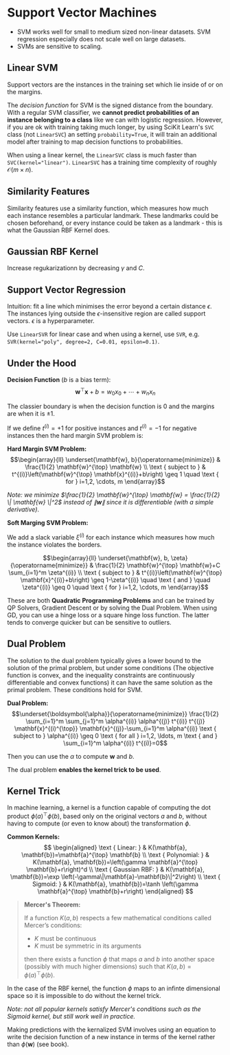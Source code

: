 # Support Vector Machines

- SVM works well for small to medium sized non-linear datasets. SVM regression especially does not scale well on large datasets.
- SVMs are sensitive to scaling.

## Linear SVM

Support vectors are the instances in the training set which lie inside of or on the margins.

The _decision function_ for SVM is the signed distance from the boundary. With a regular SVM classifier, we **cannot predict probabilities of an instance belonging to a class** like we can with logistic regression. However, if you are ok with training taking much longer, by using SciKit Learn's `SVC` class (not `LinearSVC`) an setting `probability=True`, it will train an additional model after training to map decision functions to probabilities.

When using a linear kernel, the `LinearSVC` class is much faster than `SVC(kernel="linear")`. `LinearSVC` has a training time complexity of roughly $\mathcal{O}(m \times n)$.

## Similarity Features

Similarity features use a similarity function, which measures how much each instance resembles a particular landmark. These landmarks could be chosen beforehand, or every instance could be taken as a landmark - this is what the Gaussian RBF Kernel does.

## Gaussian RBF Kernel

Increase regukarizationn by decreasing $\gamma$ and $C$.

## Support Vector Regression

Intuition: fit a line which minimises the error beyond a certain distance $\epsilon$. The instances lying outside the $\epsilon$-insensitive region are called support vectors. $\epsilon$ is a hyperparameter.

Use `LinearSVR` for linear case and when using a kernel, use `SVR`, e.g. `SVR(kernel="poly", degree=2, C=0.01, epsilon=0.1)`.

## Under the Hood

**Decision Function** ($b$ is a bias term):
$$\boldsymbol{w}^\top \mathbf{x} + b = w_0 x_0+\cdots+w_n x_n$$

The classier boundary is when the decision function is 0 and the margins are when it is $\pm 1$.

If we define $t^{(i)} = +1$ for positive instances and $t^{(i)} = -1$ for negative instances then the hard margin SVM problem is:

**Hard Margin SVM Problem:**
$$\begin{array}{ll}
\underset{\mathbf{w}, b}{\operatorname{minimize}} & \frac{1}{2} \mathbf{w}^{\top} \mathbf{w} \\
\text { subject to } & t^{(i)}\left(\mathbf{w}^{\top} \mathbf{x}^{(i)}+b\right) \geq 1 \quad \text { for } i=1,2, \cdots, m
\end{array}$$

_Note: we minimize $\frac{1}{2} \mathbf{w}^{\top} \mathbf{w} = \frac{1}{2} \| \mathbf{w} \|^2$ instead of $\| \mathbf{w} \|$ since it is differentiable (with a simple derivative)_.

**Soft Marging SVM Problem:**

We add a slack variable $\xi^{(i)}$ for each instance which measures how much the instance violates the borders.

$$\begin{array}{ll}
\underset{\mathbf{w}, b, \zeta}{\operatorname{minimize}} & \frac{1}{2} \mathbf{w}^{\top} \mathbf{w}+C \sum_{i=1}^m \zeta^{(i)} \\
\text { subject to } & t^{(i)}\left(\mathbf{w}^{\top} \mathbf{x}^{(i)}+b\right) \geq 1-\zeta^{(i)} \quad \text { and } \quad \zeta^{(i)} \geq 0 \quad \text { for } i=1,2, \cdots, m
\end{array}$$


These are both **Quadratic Programming Problems** and can be trained by QP Solvers, Gradient Descent or by solving the Dual Problem. When using GD, you can use a hinge loss or a square hinge loss function. The latter tends to converge quicker but can be sensitive to outliers.


## Dual Problem

The solution to the dual problem typically gives a lower bound to the solution of the primal problem, but under some conditions (The objective function is convex, and the inequality constraints are continuously differentiable and convex functions) it can have the same solution as the primal problem. These conditions hold for SVM.

**Dual Problem:**
$$\underset{\boldsymbol{\alpha}}{\operatorname{minimize}} \frac{1}{2} \sum_{i=1}^m \sum_{j=1}^m \alpha^{(i)} \alpha^{(j)} t^{(i)} t^{(j)} \mathbf{x}^{(i)^{\top}} \mathbf{x}^{(j)}-\sum_{i=1}^m \alpha^{(i)} \text { subject to } \alpha^{(i)} \geq 0 \text { for all } i=1,2, \ldots, m \text { and } \sum_{i=1}^m \alpha^{(i)} t^{(i)}=0$$

Then you can use the $\alpha$ to compute $\mathbf{w}$ and $b$.

The dual problem **enables the kernel trick to be used**.

## Kernel Trick

In machine learning, a kernel is a function capable of computing the dot product $\phi(a)^\top \phi(b)$, based only on the original vectors $a$ and $b$, without having to compute (or even to know about) the transformation $\phi$.

**Common Kernels:**
$$
\begin{aligned}
\text { Linear: } & K(\mathbf{a}, \mathbf{b})=\mathbf{a}^{\top} \mathbf{b} \\
\text { Polynomial: } & K(\mathbf{a}, \mathbf{b})=\left(\gamma \mathbf{a}^{\top} \mathbf{b}+r\right)^d \\
\text { Gaussian RBF: } & K(\mathbf{a}, \mathbf{b})=\exp \left(-\gamma\|\mathbf{a}-\mathbf{b}\|^2\right) \\
\text { Sigmoid: } & K(\mathbf{a}, \mathbf{b})=\tanh \left(\gamma \mathbf{a}^{\top} \mathbf{b}+r\right)
\end{aligned}
$$


>**Mercer's Theorem:**
>
>If a function $K(a, b)$ respects a few mathematical conditions called Mercer’s conditions:
>- $K$ must be continuous
>- $K$ must be symmetric in its arguments
>
>then there exists a function $\phi$ that maps $a$ and $b$ into
another space (possibly with much higher dimensions) such that $K(a, b) = \phi(a)^{\top} \phi(b)$.

In the case of the RBF kernel, the function $\phi$ maps to an infinte dimensional space so it is impossible to do without the kernel trick.


_Note: not all popular kernels satisfy Mercer's conditions such as the Sigmoid kernel, but still work well in practice._

Making predictions with the kernalized SVM involves using an equation to write the decision function of a new instance in terms of the kernel rather than $\phi(\mathbf{w})$ (see book).




